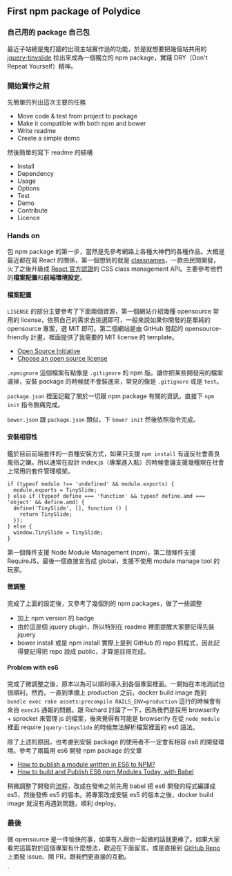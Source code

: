 ## First npm package of Polydice

### 自己用的 package 自己包

最近子站總是鬼打牆的出現主站實作過的功能，於是就想要把幾個站共用的 [jquery-tinyslide](https://github.com/polydice/jquery-tinyslide) 拉出來成為一個獨立的 npm package，實踐 DRY（Don't Repeat Yourself）精神。


### 開始實作之前

先簡單的列出這次主要的任務

- Move code & test from project to package
- Make it compatible with both npm and bower
- Write readme
- Create a simple demo

然後簡單的寫下 readme 的結構

- Install
- Dependency
- Usage
- Options
- Test
- Demo
- Contribute
- Licence

### Hands on

包 npm package 的第一步，當然是先參考網路上各種大神們的各種作品。大概是最近都在寫 React 的關係，第一個想到的就是 [classnames](https://github.com/JedWatson/classnames)，一款由民間開發，火了之後升級成 [React 官方認證](https://facebook.github.io/react/docs/class-name-manipulation.html)的 CSS class management API。主要參考他們的**檔案配置**和**前端環境設定**。

#### 檔案配置

`LISENSE` 的部分主要參考了下面兩個資源，第一個網站介紹幾種 opensource 常用的 license，依照自己的需求去挑選即可，一般來說如果你開發的是單純的 opensource 專案，選 MIT 即可。第二個網站是由 GitHub 發起的 opensource-friendly 計畫，裡面提供了我需要的 MIT license 的 template。

- [Open Source Initiative](https://opensource.org)
- [Choose an open source license](http://choosealicense.com)

`.npmignore` 這個檔案有點像是 `.gitignore` 的 npm 版。讓你把某些開發用的檔案濾掉，安裝 package 的時候就不會裝進來，常見的像是 `.gitignore` 或是 `test`。  

`package.json` 裡面記載了關於一切跟 npm package 有關的資訊，直接下 `npm init` 指令無痛完成。

`bower.json` 跟 `package.json` 類似，下 `bower init` 然後依照指令完成。 


#### 安裝相容性

鑑於目前前端套件的一百種安裝方式，如果只支援 `npm install` 有違反社會善良風俗之嫌。所以通常在設計 index.js（專案進入點）的時候會讓支援幾種現在社會上常用的套件管理框架。

```
if (typeof module !== 'undefined' && module.exports) {
  module.exports = TinySlide;
} else if (typeof define === 'function' && typeof define.amd === 'object' && define.amd) {
  define('TinySlide', [], function () {
    return TinySlide;
  });
} else {
  window.TinySlide = TinySlide;
}

```

第一個條件支援 Node Module Management (npm)，第二個條件支援 RequireJS，最後一個直接宣告成 global，支援不使用 module manage tool 的玩家。

#### 微調整

完成了上面的設定後，又參考了幾個別的 npm packages，做了一些調整

- 加上 npm version 的 badge 
- 由於這是個 jquery plugin，所以特別在 readme 裡面提醒大家要記得先裝 jquery 
- bower install 或是 npm install 實際上是到 GitHub 的 repo 抓程式，因此記得要記得把 repo 設成 public，才算是註冊完成。

#### Problem with es6

完成了微調整之後，原本以為可以順利導入到各個專案裡面。一開始在本地測試也很順利，然而，一直到準備上 production 之前，docker build image 跑到 `bundle exec rake assets:precompile RAILS_ENV=production` 這行的時候會有來自 `execJS` 通報的問題。跟 Richard 討論了一下，因為我們是採用 browserify + sprocket 來管理 js 的檔案，後來覺得有可能是 browserify 在從 `node_module` 裡面 require `jquery-tinyslide` 的時候無法解析檔案裡面的 es6 語法。

除了上述的原因，也考慮到安裝 package 的使用者不一定會有相容 es6 的開發環境。參考了兩篇用 es6 開發 npm package 的文章

- [How to publish a module written in ES6 to NPM?](http://stackoverflow.com/questions/29738381/how-to-publish-a-module-written-in-es6-to-npm)
- [How to build and Publish ES6 npm Modules Today, with Babel](https://booker.codes/how-to-build-and-publish-es6-npm-modules-today-with-babel/)

稍微調整了開發的[流程](https://github.com/polydice/jquery-tinyslide/blob/master/package.json#L8-L9)，改成在發佈之前先用 babel 把 es6 開發的程式編譯成 es5，然後發佈 es5 的版本。將專案改成安裝 es5 的版本之後，docker build image 就沒有再遇到問題，順利 deploy。

### 最後

做 opensource 是一件愉快的事，如果有人跟你一起做的話就更棒了。如果大家看完這篇對於這個專案有什麼想法，歡迎在下面留言。或是直接到 [GitHub Repo](https://github.com/polydice/jquery-tinyslide) 上面發 issue、開 PR，跟我們更直接的互動。


`